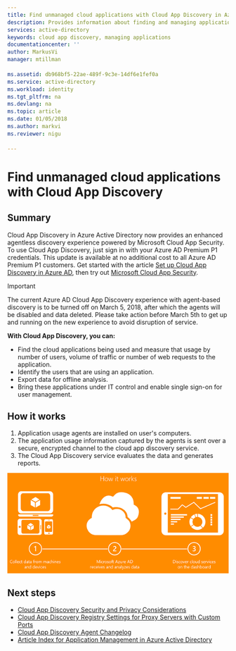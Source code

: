 ```yaml
---
title: Find unmanaged cloud applications with Cloud App Discovery in Azure Active Directory | Microsoft Docs
description: Provides information about finding and managing applications with Cloud App Discovery, what are the benefits and how it works.
services: active-directory
keywords: cloud app discovery, managing applications
documentationcenter: ''
author: MarkusVi
manager: mtillman

ms.assetid: db968bf5-22ae-489f-9c3e-14df6e1fef0a
ms.service: active-directory
ms.workload: identity
ms.tgt_pltfrm: na
ms.devlang: na
ms.topic: article
ms.date: 01/05/2018
ms.author: markvi
ms.reviewer: nigu

---
```

# Find unmanaged cloud applications with Cloud App Discovery
## Summary

Cloud App Discovery in Azure Active Directory now provides an enhanced agentless discovery experience powered by Microsoft Cloud App Security. To use Cloud App Discovery, just sign in with your Azure AD Premium P1 credentials. This update is available at no additional cost to all Azure AD Premium P1 customers. Get started with the article [Set up Cloud App Discovery in Azure AD](https://docs.microsoft.com/azure/active-directory/cloudappdiscovery-get-started), then try out [Microsoft Cloud App Security](https://portal.cloudappsecurity.com/).

> [!IMPORTANT] 
> The current Azure AD Cloud App Discovery experience with agent-based discovery is to be turned off on March 5, 2018, after which the agents will be disabled and data deleted. Please take action before March 5th to get up and running on the new experience to avoid disruption of service.  
 
**With Cloud App Discovery, you can:**

* Find the cloud applications being used and measure that usage by number of users, volume of traffic or number of web requests to the application.
* Identify the users that are using an application.
* Export data for offline analysis.
* Bring these applications under IT control and enable single sign-on for user management.

## How it works
1. Application usage agents are installed on user's computers.
2. The application usage information captured by the agents is sent over a secure, encrypted channel to the cloud app discovery service.
3. The Cloud App Discovery service evaluates the data and generates reports.

![Cloud App Discovery diagram](./media/active-directory-cloudappdiscovery/cad01.png)


## Next steps
* [Cloud App Discovery Security and Privacy Considerations](active-directory-cloudappdiscovery-security-and-privacy-considerations.md)  
* [Cloud App Discovery Registry Settings for Proxy Servers with Custom Ports](active-directory-cloudappdiscovery-registry-settings-for-proxy-services.md)
* [Cloud App Discovery Agent Changelog ](http://social.technet.microsoft.com/wiki/contents/articles/24616.cloud-app-discovery-agent-changelog.aspx)
* [Article Index for Application Management in Azure Active Directory](active-directory-apps-index.md)

